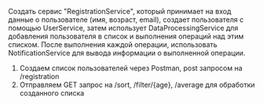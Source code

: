 Создать сервис "RegistrationService", 
который принимает на вход данные о пользователе 
(имя, возраст, email), создает пользователя с помощью 
UserService, затем использует DataProcessingService 
для добавления пользователя в список и выполнения 
операций над этим списком. После выполнения каждой 
операции, использовать NotificationService для вывода
информации о выполненной операции.

1. Создаем список пользователей через Postman, post запросом на /registration
2. Отправляем GET запрос на /sort, /filter/{age}, /average для обработки созданного списка